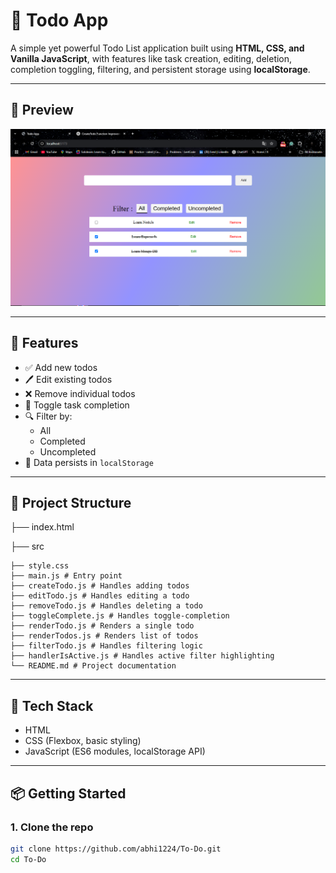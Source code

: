 # 📝 Todo App

A simple yet powerful Todo List application built using **HTML, CSS, and Vanilla JavaScript**, with features like task creation, editing, deletion, completion toggling, filtering, and persistent storage using **localStorage**.

---

## 📸 Preview

![Todo App Screenshot](./public/Screenshot%20.png)

---

## 🚀 Features

- ✅ Add new todos
- 🖊️ Edit existing todos
- ❌ Remove individual todos
- 🔁 Toggle task completion
- 🔍 Filter by:
  - All
  - Completed
  - Uncompleted
- 💾 Data persists in `localStorage`

---

## 📂 Project Structure

├── index.html

├── src

    ├── style.css    
    ├── main.js # Entry point
    ├── createTodo.js # Handles adding todos
    ├── editTodo.js # Handles editing a todo
    ├── removeTodo.js # Handles deleting a todo
    ├── toggleComplete.js # Handles toggle-completion
    ├── renderTodo.js # Renders a single todo
    ├── renderTodos.js # Renders list of todos
    ├── filterTodo.js # Handles filtering logic
    ├── handlerIsActive.js # Handles active filter highlighting
    └── README.md # Project documentation

---

## 🧠 Tech Stack

- HTML
- CSS (Flexbox, basic styling)
- JavaScript (ES6 modules, localStorage API)

---

## 📦 Getting Started

### 1. Clone the repo
```bash
git clone https://github.com/abhi1224/To-Do.git
cd To-Do
